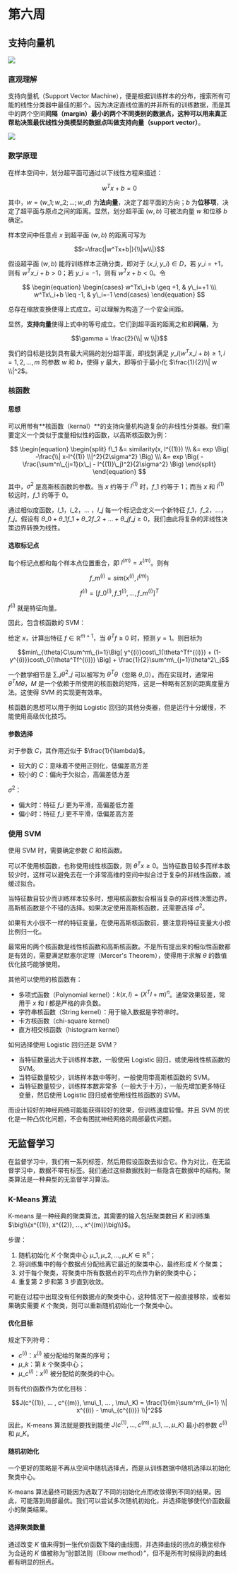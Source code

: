 # 第六周

## 支持向量机

![](https://raw.githubusercontent.com/bighuang624/pic-repo/master/SVM-1.png)

<!--### 优化目标

代价函数：

$$min\_{\theta}C\sum^m\_{i=1}\Big[ y^{(i)}cost\_1(\theta^Tx^{(i)}) + (1-y^{(i)})cost\_0(\theta^Tx^{(i)}) \Big] + \frac{1}{2}\sum^n\_{j=1}\theta^2\_j$$

正则化参数 $C$ 越大，决策边界越会精准分类，因此异常样本造成的影响也会更大。-->

### 直观理解

支持向量机（Support Vector Machine），便是根据训练样本的分布，搜索所有可能的线性分类器中最佳的那个。因为决定直线位置的并非所有的训练数据，而是其中的两个空间**间隔（margin）**最小的两个不同类别的数据点，这种可以用来真正帮助决策最优线性分类模型的数据点叫做**支持向量（support vector）**。

![](https://raw.githubusercontent.com/bighuang624/pic-repo/master/margin-and-support-vector.png)

### 数学原理

在样本空间中，划分超平面可通过以下线性方程来描述：

$$w^Tx+b = 0$$

其中，$w = (w\_1;w\_2;...;w\_d)$ 为**法向量**，决定了超平面的方向；$b$ 为**位移项**，决定了超平面与原点之间的距离。显然，划分超平面 $(w, b)$ 可被法向量 $w$ 和位移 $b$ 确定。

样本空间中任意点 $x$ 到超平面 $(w,b)$ 的距离可写为

$$r=\frac{|w^Tx+b|}{\\|w\\|}$$

假设超平面 $(w,b)$ 能将训练样本正确分类，即对于 $(x\_i, y\_i) \in D$，若 $y\_i = +1$，则有 $w^Tx\_i+b>0$；若 $y\_i = -1$，则有 $w^Tx+b < 0$。令

$$
\begin{equation}
\begin{cases}
w^Tx\_i+b \geq +1, & y\_i=+1 \\\ w^Tx\_i+b \leq -1, & y\_i=-1
\end{cases}
\end{equation}
$$

总存在缩放变换使得上式成立。可以理解为构造了一个安全间距。

显然，**支持向量**使得上式中的等号成立。它们到超平面的距离之和即**间隔**，为

$$\gamma = \frac{2}{\\| w \\|}$$

我们的目标是找到具有最大间隔的划分超平面，即找到满足 $y\_i(w^Tx\_i+b) \geq 1, i = 1, 2, ..., m$ 的参数 $w$ 和 $b$，使得 $\gamma$ 最大，即等价于最小化 $\frac{1}{2}\\| w \\|^2$。

### 核函数

#### 思想

可以用带有**核函数（kernal）**的支持向量机构造复杂的非线性分类器。我们需要定义一个类似于度量相似性的函数，以高斯核函数为例：

$$
\begin{equation}
\begin{split}
f\_1 &= similarity(x, l^{(1)}) \\\ 
&= exp \Big( -\frac{\\| x-l^{(1)} \\|^2}{2\sigma^2} \Big) \\\
&= exp \Big( -\frac{\sum^n\_{j=1}(x\_j - l^{(1)}\_j)^2}{2\sigma^2} \Big)
\end{split}
\end{equation}
$$

其中，$\sigma^2$ 是高斯核函数的参数。当 $x$ 约等于 $l^{(1)}$ 时，$f\_1$ 约等于 1；而当 $x$ 和 $l^{(1)}$ 较远时，$f\_1$ 约等于 0。

通过相似度函数，$l\_1$，$l\_2$，... ，$l\_j$ 每一个标记会定义一个新特征 $f\_1$，$f\_2$，...，$f\_j$。假设有 $\theta\_0 + \theta\_1 f\_1 + \theta\_2 f\_2 + ... + \theta\_j f\_j \geq 0$，我们由此将复杂的非线性决策边界转换为线性。

#### 选取标记点

每个标记点都和每个样本点位置重合，即 $l^{(m)} = x^{(m)}$。则有

$$f\_m^{(i)} = sim(x^{(i)}, l^{(m)})$$

$$f^{(i)} = [f\_0^{(i)}, f\_1^{(i)}, ... ,f\_m^{(i)}]^T$$

$f^{(i)}$ 就是特征向量。

因此，包含核函数的 SVM：

给定 $x$，计算出特征 $f \in \mathbb{R}^{m+1}$，当 $\theta^Tf \geq 0$ 时，预测 $y = 1$。则目标为

$$min\_{\theta}C\sum^m\_{i=1}\Big[ y^{(i)}cost\_1(\theta^Tf^{(i)}) + (1-y^{(i)})cost\_0(\theta^Tf^{(i)}) \Big] + \frac{1}{2}\sum^m\_{j=1}\theta^2\_j$$

一个数学细节是 $\sum\_j \theta^2\_j$ 可以被写为 $\theta^T \theta$（忽略 $\theta\_0$）。而在实现时，通常用 $\theta^T M\theta$，$M$ 是一个依赖于所使用的核函数的矩阵，这是一种略有区别的距离度量方法。这使得 SVM 的实现更有效率。

核函数的思想可以用于例如 Logistic 回归的其他分类器，但是运行十分缓慢，不能使用高级优化技巧。

#### 参数选择

对于参数 $C$，其作用近似于 $\frac{1}{\lambda}$。

* 较大的 $C$：意味着不使用正则化，低偏差高方差
* 较小的 $C$：偏向于欠拟合，高偏差低方差

$\sigma^2$：

* 偏大时：特征 $f\_i$ 更为平滑，高偏差低方差
* 偏小时：特征 $f\_i$ 更不平滑，低偏差高方差

### 使用 SVM

使用 SVM 时，需要确定参数 $C$ 和核函数。

可以不使用核函数，也称使用线性核函数，则 $\theta^Tx \geq 0$。当特征数目较多而样本数较少时，这样可以避免去在一个非常高维的空间中拟合过于复杂的非线性函数，减缓过拟合。

当特征数目较少而训练样本较多时，想用核函数拟合相当复杂的非线性决策边界，高斯核函数是个不错的选择。如果决定使用高斯核函数，还需要选择 $\sigma^2$。

如果有大小很不一样的特征变量，在使用高斯核函数前，要注意将特征变量大小按比例归一化。

最常用的两个核函数是线性核函数和高斯核函数。不是所有提出来的相似性函数都是有效的，需要满足默塞尔定理（Mercer's Theorem），使得用于求解 $\theta$ 的数值优化技巧能够使用。

其他可以使用的核函数有：

- 多项式函数（Polynomial kernel）：$k(x, l) = (X^Tl + m)^n$。通常效果较差，常用于 $x$ 和 $l$ 都是严格的非负数。
- 字符串核函数（String kernel）：用于输入数据是字符串时。
- 卡方核函数（chi-square kernel）
- 直方相交核函数（histogram kernel）

如何选择使用 Logistic 回归还是 SVM？

- 当特征数量远大于训练样本数，一般使用 Logistic 回归，或使用线性核函数的 SVM。
- 当特征数量较少，训练样本数中等时，一般使用带高斯核函数的 SVM。
- 当特征数量较少，训练样本数非常多（一般大于十万），一般先增加更多特征变量，然后使用 Logistic 回归或者使用线性核函数的 SVM。

而设计较好的神经网络可能能获得较好的效果，但训练速度较慢。并且 SVM 的优化是一种凸优化问题，不会有困扰神经网络的局部最优问题。

## 无监督学习

在监督学习中，我们有一系列标签，然后用假设函数去拟合它。作为对比，在无监督学习中，数据不带有标签。我们通过这些数据找到一些隐含在数据中的结构。聚类算法是一种典型的无监督学习算法。

### K-Means 算法

K-means 是一种经典的聚类算法，其需要的输入包括聚类数目 $K$ 和训练集 $\big\\{x^{(1)}, x^{(2)}, ..., x^{(m)}\big\\}$。

步骤：

1. 随机初始化 $K$ 个聚类中心 $\mu\_1, \mu\_2, ..., \mu\_K \in \mathbb{R}^{n}$；
2. 将训练集中的每个数据点分配给离它最近的聚类中心，最终形成 $K$ 个聚类；
3. 对于每个聚类，将聚类中所有数据点的平均点作为新的聚类中心；
4. 重复第 2 步和第 3 步直到收敛。

可能在过程中出现没有任何数据点的聚类中心，这种情况下一般直接移除，或者如果确实需要 $K$ 个聚类，则可以重新随机初始化一个聚类中心。

#### 优化目标

规定下列符号：

- $c^{(i)}$：$x^{(i)}$ 被分配给的聚类的序号；
- $\mu\_k$：第 $k$ 个聚类中心；
- $\mu\_{c^{(i)}}$：$x^{(i)}$ 被分配给的聚类的中心。

则有代价函数作为优化目标：

$$J(c^{(1)}, ... , c^{(m)}, \mu\_1, ... , \mu\_K) = \frac{1}{m}\sum^m\_{i=1} \\| x^{(i)} - \mu\_{c^{(i)}} \\|^2$$ 

因此，K-means 算法就是要找到能使 $J(c^{(1)}, ... , c^{(m)}, \mu\_1, ... , \mu\_K)$ 最小的参数 $c^{(i)}$ 和 $\mu\_K$。

#### 随机初始化

一个更好的策略是不再从空间中随机选择点，而是从训练数据中随机选择以初始化聚类中心。

K-means 算法最终可能因为选取了不同的初始化点而收敛得到不同的结果。因此，可能落到局部最优。我们可以尝试多次随机初始化，并选择能够使代价函数最小的聚类结果。

#### 选择聚类数量

通过改变 $K$ 值来得到一张代价函数下降的曲线图，并选择曲线的拐点的横坐标作为合适的 $K$ 值被称为“肘部法则（Elbow method）”，但不是所有时候得到的曲线都有明显的拐点。

<script type="text/x-mathjax-config">
 MathJax.Hub.Config({
   tex2jax: {inlineMath: [ ['$', '$'] ],
         displayMath: [ ['$$', '$$']]}
 });
</script>

<script src="https://cdn.bootcss.com/mathjax/2.7.4/latest.js?config=default"></script>